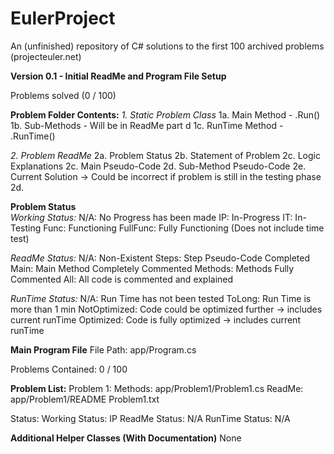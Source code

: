 # EulerProject
An (unfinished) repository of C# solutions to the first 100 archived problems (projecteuler.net)

**Version 0.1 - Initial ReadMe and Program File Setup**

Problems solved (0 / 100)
 
**Problem Folder Contents:**
*1. Static Problem Class*
    1a. Main Method - .Run()
    1b. Sub-Methods - Will be in ReadMe part d
    1c. RunTime Method - .RunTime()

*2. Problem ReadMe*
    2a. Problem Status
    2b. Statement of Problem
    2c. Logic Explanations
    2c. Main Pseudo-Code
    2d. Sub-Method Pseudo-Code
    2e. Current Solution -> Could be incorrect if problem is still in the testing phase
    2d. 
    

**Problem Status**    
*Working Status:*
 N/A: No Progress has been made
 IP: In-Progress
 IT: In-Testing
 Func: Functioning
 FullFunc: Fully Functioning (Does not include time test)

*ReadMe Status:*
 N/A: Non-Existent
 Steps: Step Pseudo-Code Completed
 Main: Main Method Completely Commented
 Methods: Methods Fully Commented
 All: All code is commented and explained

*RunTime Status:*
 N/A: Run Time has not been tested
 ToLong: Run Time is more than 1 min
 NotOptimized: Code could be optimized further -> includes current runTime
 Optimized: Code is fully optimized -> includes current runTime


**Main Program File**
File Path: app/Program.cs

Problems Contained: 0 / 100



**Problem List:**
Problem 1:
 Methods: app/Problem1/Problem1.cs
 ReadMe: app/Problem1/README Problem1.txt  

 Status:
  Working Status: IP
  ReadMe Status: N/A
  RunTime Status: N/A







 **Additional Helper Classes (With Documentation)**
 None